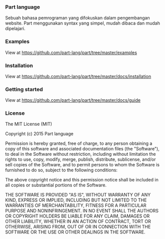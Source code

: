 ### Part language
Sebuah bahasa pemrograman yang difokuskan dalam pengembangan website. Part menggunakan syntax yang simpel, mudah dibaca dan mudah dipelajari.

### Examples
View at https://github.com/part-lang/part/tree/master/examples

### Installation
View at https://github.com/part-lang/part/tree/master/docs/installation

### Getting started
View at https://github.com/part-lang/part/tree/master/docs/guide

### License

The MIT License (MIT)

Copyright (c) 2015 Part language

Permission is hereby granted, free of charge, to any person obtaining a copy
of this software and associated documentation files (the "Software"), to deal
in the Software without restriction, including without limitation the rights
to use, copy, modify, merge, publish, distribute, sublicense, and/or sell
copies of the Software, and to permit persons to whom the Software is
furnished to do so, subject to the following conditions:

The above copyright notice and this permission notice shall be included in all
copies or substantial portions of the Software.

THE SOFTWARE IS PROVIDED "AS IS", WITHOUT WARRANTY OF ANY KIND, EXPRESS OR
IMPLIED, INCLUDING BUT NOT LIMITED TO THE WARRANTIES OF MERCHANTABILITY,
FITNESS FOR A PARTICULAR PURPOSE AND NONINFRINGEMENT. IN NO EVENT SHALL THE
AUTHORS OR COPYRIGHT HOLDERS BE LIABLE FOR ANY CLAIM, DAMAGES OR OTHER
LIABILITY, WHETHER IN AN ACTION OF CONTRACT, TORT OR OTHERWISE, ARISING FROM,
OUT OF OR IN CONNECTION WITH THE SOFTWARE OR THE USE OR OTHER DEALINGS IN THE
SOFTWARE.
